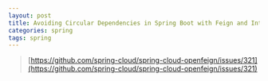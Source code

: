 ```yaml
---
layout: post
title: Avoiding Circular Dependencies in Spring Boot with Feign and Interceptors
categories: spring
tags: spring
---
```


> [https://github.com/spring-cloud/spring-cloud-openfeign/issues/321](https://github.com/spring-cloud/spring-cloud-openfeign/issues/321)
>
> 